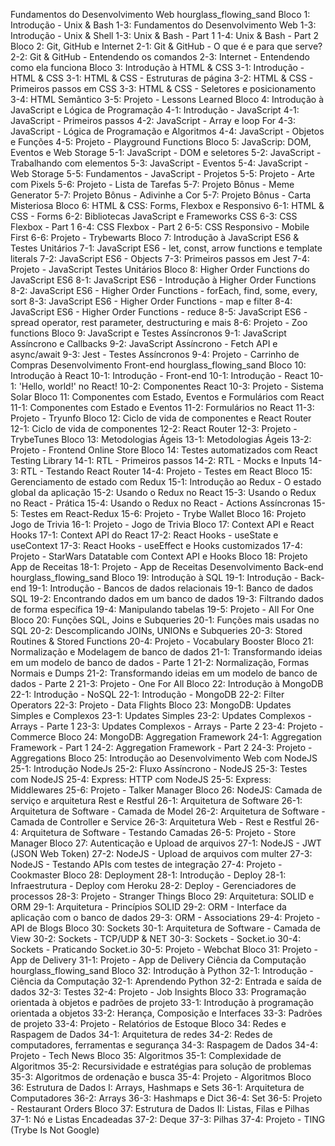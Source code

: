 

Fundamentos do Desenvolvimento Web hourglass_flowing_sand
Bloco 1: Introdução - Unix & Bash
 1-3: Fundamentos do Desenvolvimento Web
 1-3: Introdução - Unix & Shell
 1-3: Unix & Bash - Part 1
 1-4: Unix & Bash - Part 2
Bloco 2: Git, GitHub e Internet
 2-1: Git & GitHub - O que é e para que serve?
 2-2: Git & GitHub - Entendendo os comandos
 2-3: Internet - Entendendo como ela funciona
Bloco 3: Introdução à HTML & CSS
 3-1: Introdução - HTML & CSS
 3-1: HTML & CSS - Estruturas de página
 3-2: HTML & CSS - Primeiros passos em CSS
 3-3: HTML & CSS - Seletores e posicionamento
 3-4: HTML Semântico
 3-5: Projeto - Lessons Learned
Bloco 4: Introdução à JavaScript e Lógica de Programação
 4-1: Introdução - JavaScript
 4-1: JavaScript - Primeiros passos
 4-2: JavaScript - Array e loop For
 4-3: JavaScript - Lógica de Programação e Algoritmos
 4-4: JavaScript - Objetos e Funções
 4-5: Projeto - Playground Functions
Bloco 5: JavaScrip: DOM, Eventos e Web Storage
 5-1: JavaScript - DOM e seletores
 5-2: JavaScript - Trabalhando com elementos
 5-3: JavaScript - Eventos
 5-4: JavaScript - Web Storage
 5-5: Fundamentos - JavaScript - Projetos
 5-5: Projeto - Arte com Pixels
 5-6: Projeto - Lista de Tarefas
 5-7: Projeto Bônus - Meme Generator
 5-7: Projeto Bônus - Adivinhe a Cor
 5-7: Projeto Bônus - Carta Misteriosa
Bloco 6: HTML & CSS: Forms, Flexbox e Responsivo
 6-1: HTML & CSS - Forms
 6-2: Bibliotecas JavaScript e Frameworks CSS
 6-3: CSS Flexbox - Part 1
 6-4: CSS Flexbox - Part 2
 6-5: CSS Responsivo - Mobile First
 6-6: Projeto - Trybewarts
Bloco 7: Introdução à JavaScript ES6 & Testes Unitários
 7-1: JavaScript ES6 - let, const, arrow functions e template literals
 7-2: JavaScript ES6 - Objects
 7-3: Primeiros passos em Jest
 7-4: Projeto - JavaScript Testes Unitários
Bloco 8: Higher Order Functions do JavaScript ES6
 8-1: JavaScript ES6 - Introdução à Higher Order Functions
 8-2: JavaScript ES6 - Higher Order Functions - forEach, find, some, every, sort
 8-3: JavaScript ES6 - Higher Order Functions - map e filter
 8-4: JavaScript ES6 - Higher Order Functions - reduce
 8-5: JavaScript ES6 - spread operator, rest parameter, destructuring e mais
 8-6: Projeto - Zoo functions
Bloco 9: JavaScript e Testes Assíncronos
 9-1: JavaScript Assíncrono e Callbacks
 9-2: JavaScript Assí­ncrono - Fetch API e async/await
 9-3: Jest - Testes Assíncronos
 9-4: Projeto - Carrinho de Compras
Desenvolvimento Front-end hourglass_flowing_sand
Bloco 10: Introdução à React
 10-1: Introdução - Front-end
 10-1: Introdução - React
 10-1: 'Hello, world!' no React!
 10-2: Componentes React
 10-3: Projeto - Sistema Solar
Bloco 11: Componentes com Estado, Eventos e Formulários com React
 11-1: Componentes com Estado e Eventos
 11-2: Formulários no React
 11-3: Projeto - Tryunfo
Bloco 12: Ciclo de vida de componentes e React Router
 12-1: Ciclo de vida de componentes
 12-2: React Router
 12-3: Projeto - TrybeTunes
Bloco 13: Metodologias Ágeis
 13-1: Metodologias Ágeis
 13-2: Projeto - Frontend Online Store
Bloco 14: Testes automatizados com React Testing Library
 14-1: RTL - Primeiros passos
 14-2: RTL - Mocks e Inputs
 14-3: RTL - Testando React Router
 14-4: Projeto - Testes em React
Bloco 15: Gerenciamento de estado com Redux
 15-1: Introdução ao Redux - O estado global da aplicação
 15-2: Usando o Redux no React
 15-3: Usando o Redux no React - Prática
 15-4: Usando o Redux no React - Actions Assíncronas
 15-5: Testes em React-Redux
 15-6: Projeto - Trybe Wallet
Bloco 16: Projeto Jogo de Trivia
 16-1: Projeto - Jogo de Trivia
Bloco 17: Context API e React Hooks
 17-1: Context API do React
 17-2: React Hooks - useState e useContext
 17-3: React Hooks - useEffect e Hooks customizados
 17-4: Projeto - StarWars Datatable com Context API e Hooks
Bloco 18: Projeto App de Receitas
 18-1: Projeto - App de Receitas
Desenvolvimento Back-end hourglass_flowing_sand
Bloco 19: Introdução à SQL
 19-1: Introdução - Back-end
 19-1: Introdução - Bancos de dados relacionais
 19-1: Banco de dados SQL
 19-2: Encontrando dados em um banco de dados
 19-3: Filtrando dados de forma especí­fica
 19-4: Manipulando tabelas
 19-5: Projeto - All For One
Bloco 20: Funções SQL, Joins e Subqueries
 20-1: Funções mais usadas no SQL
 20-2: Descomplicando JOINs, UNIONs e Subqueries
 20-3: Stored Routines & Stored Functions
 20-4: Projeto - Vocabulary Booster
Bloco 21: Normalização e Modelagem de banco de dados
 21-1: Transformando ideias em um modelo de banco de dados - Parte 1
 21-2: Normalização, Formas Normais e Dumps
 21-2: Transformando ideias em um modelo de banco de dados - Parte 2
 21-3: Projeto - One For All
Bloco 22: Introdução à MongoDB
 22-1: Introdução - NoSQL
 22-1: Introdução - MongoDB
 22-2: Filter Operators
 22-3: Projeto - Data Flights
Bloco 23: MongoDB: Updates Simples e Complexos
 23-1: Updates Simples
 23-2: Updates Complexos - Arrays - Parte 1
 23-3: Updates Complexos - Arrays - Parte 2
 23-4: Projeto - Commerce
Bloco 24: MongoDB: Aggregation Framework
 24-1: Aggregation Framework - Part 1
 24-2: Aggregation Framework - Part 2
 24-3: Projeto - Aggregations
Bloco 25: Introdução ao Desenvolvimento Web com NodeJS
 25-1: Introdução NodeJs
 25-2: Fluxo Assíncrono - NodeJS
 25-3: Testes com NodeJS
 25-4: Express: HTTP com NodeJS
 25-5: Express: Middlewares
 25-6: Projeto - Talker Manager
Bloco 26: NodeJS: Camada de serviço e arquitetura Rest e Restful
 26-1: Arquitetura de Software
 26-1: Arquitetura de Software - Camada de Model
 26-2: Arquitetura de Software - Camada de Controller e Service
 26-3: Arquitetura Web - Rest e Restful
 26-4: Arquitetura de Software - Testando Camadas
 26-5: Projeto - Store Manager
Bloco 27: Autenticação e Upload de arquivos
 27-1: NodeJS - JWT (JSON Web Token)
 27-2: NodeJS - Upload de arquivos com multer
 27-3: NodeJS - Testando APIs com testes de integração
 27-4: Projeto - Cookmaster
Bloco 28: Deployment
 28-1: Introdução - Deploy
 28-1: Infraestrutura - Deploy com Heroku
 28-2: Deploy - Gerenciadores de processos
 28-3: Projeto - Stranger Things
Bloco 29: Arquitetura: SOLID e ORM
 29-1: Arquitetura - Princípios SOLID
 29-2: ORM - Interface da aplicação com o banco de dados
 29-3: ORM - Associations
 29-4: Projeto - API de Blogs
Bloco 30: Sockets
 30-1: Arquitetura de Software - Camada de View
 30-2: Sockets - TCP/UDP & NET
 30-3: Sockets - Socket.io
 30-4: Sockets - Praticando Socket.io
 30-5: Projeto - Webchat
Bloco 31: Projeto - App de Delivery
 31-1: Projeto - App de Delivery
Ciência da Computação hourglass_flowing_sand
Bloco 32: Introdução à Python
 32-1: Introdução - Ciência da Computação
 32-1: Aprendendo Python
 32-2: Entrada e saída de dados
 32-3: Testes
 32-4: Projeto - Job Insights
Bloco 33: Programação orientada à objetos e padrões de projeto
 33-1: Introdução à programação orientada a objetos
 33-2: Herança, Composição e Interfaces
 33-3: Padrões de projeto
 33-4: Projeto - Relatórios de Estoque
Bloco 34: Redes e Raspagem de Dados
 34-1: Arquitetura de redes
 34-2: Redes de computadores, ferramentas e segurança
 34-3: Raspagem de Dados
 34-4: Projeto - Tech News
Bloco 35: Algoritmos
 35-1: Complexidade de Algoritmos
 35-2: Recursividade e estratégias para solução de problemas
 35-3: Algoritmos de ordenação e busca
 35-4: Projeto - Algoritmos
Bloco 36: Estrutura de Dados I: Arrays, Hashmaps e Sets
 36-1: Arquitetura de Computadores
 36-2: Arrays
 36-3: Hashmaps e Dict
 36-4: Set
 36-5: Projeto - Restaurant Orders
Bloco 37: Estrutura de Dados II: Listas, Filas e Pilhas
 37-1: Nó e Listas Encadeadas
 37-2: Deque
 37-3: Pilhas
 37-4: Projeto - TING (Trybe Is Not Google)
